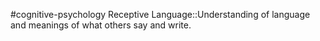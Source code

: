 #cognitive-psychology 
Receptive Language::Understanding of language and meanings of what others say and write.
<!--SR:!2024-04-09,3,250-->